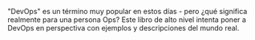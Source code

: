 "DevOps" es un término muy popular en estos días - pero ¿qué significa realmente para una persona Ops? Este libro de alto nivel intenta poner a DevOps en perspectiva con ejemplos y descripciones del mundo real.
